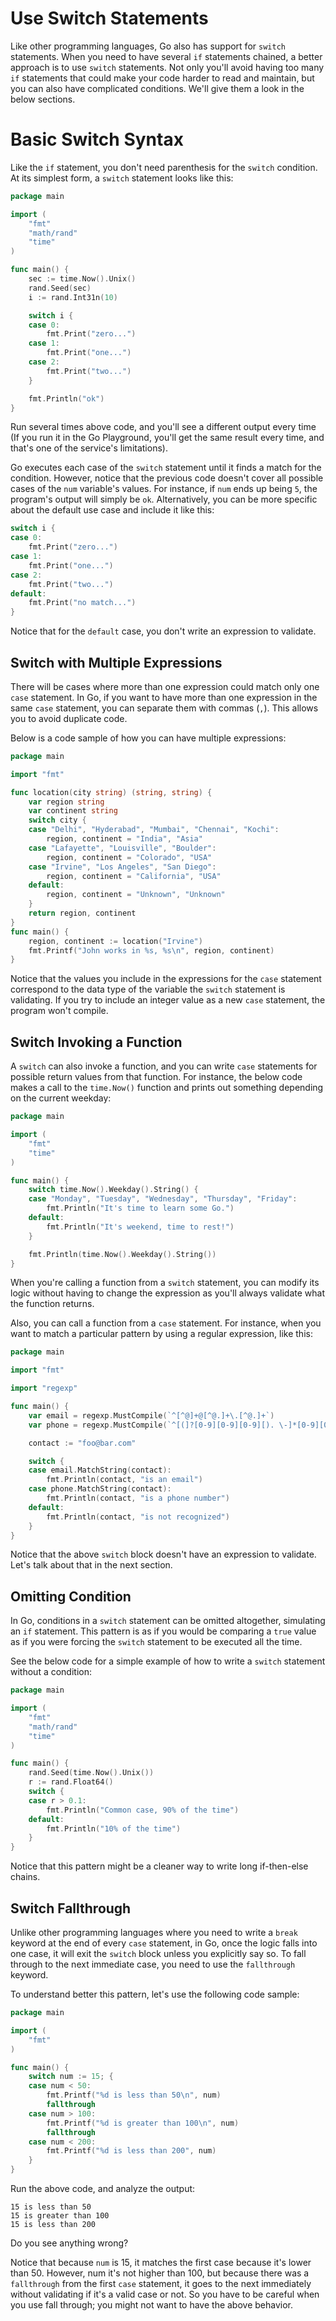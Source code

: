 # Use Switch Statements

Like other programming languages, Go also has support for `switch` statements. When you need to have several `if` statements chained, a better approach is to use `switch` statements. Not only you'll avoid having too many `if` statements that could make your code harder to read and maintain, but you can also have complicated conditions. We'll give them a look in the below sections.

# Basic Switch Syntax

Like the `if` statement, you don't need parenthesis for the `switch` condition. At its simplest form, a `switch` statement looks like this:

```go
package main

import (
    "fmt"
    "math/rand"
    "time"
)

func main() {
    sec := time.Now().Unix()
    rand.Seed(sec)
    i := rand.Int31n(10)

    switch i {
    case 0:
        fmt.Print("zero...")
    case 1:
        fmt.Print("one...")
    case 2:
        fmt.Print("two...")
    }

    fmt.Println("ok")
}
```

Run several times above code, and you'll see a different output every time (If you run it in the Go Playground, you'll get the same result every time, and that's one of the service's limitations).

Go executes each case of the `switch` statement until it finds a match for the condition. However, notice that the previous code doesn't cover all possible cases of the `num` variable's values. For instance, if `num` ends up being `5`, the program's output will simply be `ok`. Alternatively, you can be more specific about the default use case and include it like this:

```go
switch i {
case 0:
    fmt.Print("zero...")
case 1:
    fmt.Print("one...")
case 2:
    fmt.Print("two...")
default:
    fmt.Print("no match...")
}
```

Notice that for the `default` case, you don't write an expression to validate.

## Switch with Multiple Expressions

There will be cases where more than one expression could match only one `case` statement. In Go, if you want to have more than one expression in the same `case` statement, you can separate them with commas (`,`). This allows you to avoid duplicate code.

Below is a code sample of how you can have multiple expressions:

```go
package main

import "fmt"

func location(city string) (string, string) {
    var region string
    var continent string
    switch city {
    case "Delhi", "Hyderabad", "Mumbai", "Chennai", "Kochi":
        region, continent = "India", "Asia"
    case "Lafayette", "Louisville", "Boulder":
        region, continent = "Colorado", "USA"
    case "Irvine", "Los Angeles", "San Diego":
        region, continent = "California", "USA"
    default:
        region, continent = "Unknown", "Unknown"
    }
    return region, continent
}
func main() {
    region, continent := location("Irvine")
    fmt.Printf("John works in %s, %s\n", region, continent)
}
```

Notice that the values you include in the expressions for the `case` statement correspond to the data type of the variable the `switch` statement is validating. If you try to include an integer value as a new `case` statement, the program won't compile.

## Switch Invoking a Function

A `switch` can also invoke a function, and you can write `case` statements for possible return values from that function. For instance, the below code makes a call to the `time.Now()` function and prints out something depending on the current weekday:

```go
package main

import (
    "fmt"
    "time"
)

func main() {
    switch time.Now().Weekday().String() {
    case "Monday", "Tuesday", "Wednesday", "Thursday", "Friday":
        fmt.Println("It's time to learn some Go.")
    default:
        fmt.Println("It's weekend, time to rest!")
    }

    fmt.Println(time.Now().Weekday().String())
}
```

When you're calling a function from a `switch` statement, you can modify its logic without having to change the expression as you'll always validate what the function returns. 

Also, you can call a function from a `case` statement. For instance, when you want to match a particular pattern by using a regular expression, like this:

```go
package main

import "fmt"

import "regexp"

func main() {
    var email = regexp.MustCompile(`^[^@]+@[^@.]+\.[^@.]+`)
    var phone = regexp.MustCompile(`^[(]?[0-9][0-9][0-9][). \-]*[0-9][0-9][0-9][.\-]?[0-9][0-9][0-9][0-9]`)

    contact := "foo@bar.com"

    switch {
    case email.MatchString(contact):
        fmt.Println(contact, "is an email")
    case phone.MatchString(contact):
        fmt.Println(contact, "is a phone number")
    default:
        fmt.Println(contact, "is not recognized")
    }
}
```

Notice that the above `switch` block doesn't have an expression to validate. Let's talk about that in the next section.

## Omitting Condition

In Go, conditions in a `switch` statement can be omitted altogether, simulating an `if` statement. This pattern is as if you would be comparing a `true` value as if you were forcing the `switch` statement to be executed all the time.

See the below code for a simple example of how to write a `switch` statement without a condition:

```go
package main

import (
    "fmt"
    "math/rand"
    "time"
)

func main() {
    rand.Seed(time.Now().Unix())
    r := rand.Float64()
    switch {
    case r > 0.1:
        fmt.Println("Common case, 90% of the time")
    default:
        fmt.Println("10% of the time")
    }
}
```

Notice that this pattern might be a cleaner way to write long if-then-else chains.

## Switch Fallthrough

Unlike other programming languages where you need to write a `break` keyword at the end of every `case` statement, in Go, once the logic falls into one case, it will exit the `switch` block unless you explicitly say so. To fall through to the next immediate case, you need to use the `fallthrough` keyword.

To understand better this pattern, let's use the following code sample:

```go
package main

import (
    "fmt"
)

func main() {
    switch num := 15; {
    case num < 50:
        fmt.Printf("%d is less than 50\n", num)
        fallthrough
    case num > 100:
        fmt.Printf("%d is greater than 100\n", num)
        fallthrough
    case num < 200:
        fmt.Printf("%d is less than 200", num)
    }
}
```

Run the above code, and analyze the output:

```output
15 is less than 50
15 is greater than 100
15 is less than 200
```

Do you see anything wrong?

Notice that because `num` is 15, it matches the first case because it's lower than 50. However, num it's not higher than 100, but because there was a `fallthrough` from the first `case` statement, it goes to the next immediately without validating if it's a valid case or not. So you have to be careful when you use fall through; you might not want to have the above behavior.
